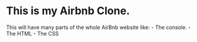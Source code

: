 This is my Airbnb Clone.
============================================================
This will have many parts of the whole AirBnb website like:
     - The console.
     - The HTML
     - The CSS